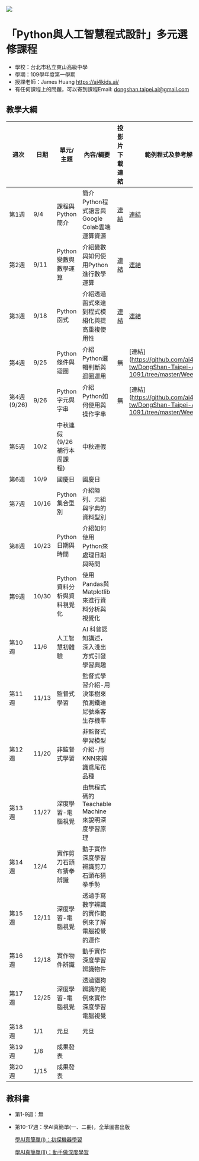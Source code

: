 ![](http://www.tshs.tp.edu.tw/images/bg/logo.jpg)

# 「Python與人工智慧程式設計」多元選修課程

* 學校：台北市私立東山高級中學
* 學期：109學年度第一學期
* 授課老師：James Huang https://ai4kids.ai/
* 有任何課程上的問題，可以寄到課程Email: dongshan.taipei.ai@gmail.com

## 教學大綱

|週次|日期|單元/主題|內容/綱要|投影片下載連結|範例程式及參考解答|
|---|---|---|---|---|---|
|第1週|9/4|課程與Python簡介|簡介Python程式語言與Google Colab雲端運算資源|[連結](https://drive.google.com/file/d/1Vt4z3P2IOV9CEDvvFU2vmLbR4D4KRPy8/view?usp=sharing)|[連結](https://github.com/ai4kids-tw/DongShan-Taipei-AI-1091/tree/master/Week%201%20Python%E7%B0%A1%E4%BB%8B)|
|第2週|9/11|Python變數與數學運算|介紹變數與如何使用Python進行數學運算|[連結](https://drive.google.com/file/d/1TxNlHZp7LztngwO3Tkh_NbPA37zfrOGM/view?usp=sharing)|[連結](https://github.com/ai4kids-tw/DongShan-Taipei-AI-1091/tree/master/Week%202%20%E4%BD%BF%E7%94%A8Python%E4%BE%86%E7%95%B6%E8%A8%88%E7%AE%97%E6%A9%9F%20-%20%E8%AE%8A%E6%95%B8%E8%88%87%E6%95%B8%E5%AD%B8%E9%81%8B%E7%AE%97)|
|第3週|9/18|Python函式|介紹透過函式來達到程式模組化與提高重複使用性	|[連結](https://drive.google.com/file/d/1wbAXiCs9zJfcxlZznpz_w5uThdciuu7R/view?usp=sharing)|[連結](https://github.com/ai4kids-tw/DongShan-Taipei-AI-1091/tree/master/Week%203%20Python%E5%87%BD%E5%BC%8F)|
|第4週|9/25|Python條件與迴圈|介紹Python邏輯判斷與迴圈運用|無|[連結](https://github.com/ai4kids-tw/DongShan-Taipei-AI-1091/tree/master/Week%204|
|第4週(9/26)|9/26|Python字元與字串|介紹Python如何使用與操作字串|無|[連結](https://github.com/ai4kids-tw/DongShan-Taipei-AI-1091/tree/master/Week%204|
|第5週|10/2|中秋連假(9/26補行本周課程)|中秋連假|||
|第6週|10/9|國慶日|國慶日|||
|第7週|10/16|Python集合型別|介紹陣列、元組與字典的資料型別|||
|第8週|10/23|Python日期與時間|介紹如何使用Python來處理日期與時間|||
|第9週|10/30|Python資料分析與資料視覺化|使用Pandas與Matplotlib來進行資料分析與視覺化|||
|第10週|11/6|人工智慧初體驗|AI 科普認知講述，深入淺出方式引發學習興趣|||
|第11週|11/13|監督式學習|監督式學習介紹-用決策樹來預測鐵達尼號乘客生存機率|||
|第12週|11/20|非監督式學習|非監督式學習模型介紹-用KNN來辨識鳶尾花品種|||
|第13週|11/27|深度學習-電腦視覺|由無程式碼的Teachable Machine來說明深度學習原理|||
|第14週|12/4|實作剪刀石頭布猜拳辨識|動手實作深度學習辨識剪刀石頭布猜拳手勢|||
|第15週|12/11|深度學習-電腦視覺|透過手寫數字辨識的實作範例來了解電腦視覺的運作|||
|第16週|12/18|實作物件辨識|動手實作深度學習辨識物件|||
|第17週|12/25|深度學習-電腦視覺|透過貓狗辨識的範例來實作深度學習電腦視覺|||
|第18週|1/1|元旦|元旦|||
|第19週|1/8|成果發表||||
|第20週|1/15|成果發表||||

## 教科書

* 第1-9週：無
* 第10-17週：學AI真簡單(一、二冊)，全華圖書出版
  
  [學AI真簡單(I)：初探機器學習](http://www.chwa.com.tw/NEWciv/bookinfo.asp?b_no=04G11)
  
  [學AI真簡單(II)：動手做深度學習](http://www.chwa.com.tw/NEWciv/bookinfo.asp?b_no=04G12)
